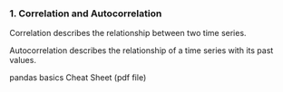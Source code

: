 ### 1. Correlation and Autocorrelation
Correlation describes the relationship between two time series.

Autocorrelation describes the relationship of a time series with its past values.

pandas basics Cheat Sheet (pdf file)
